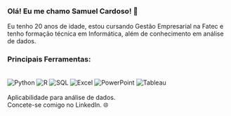 ### Olá! Eu me chamo Samuel Cardoso! 🫡
Eu tenho 20 anos de idade, estou cursando Gestão Empresarial na Fatec e tenho formação técnica em Informática, além de conhecimento em análise de dados.  

### Principais Ferramentas:
<div stylr='display: inline_block'><br/>
    <img align='center' alt='Python' src= 'https://img.shields.io/badge/Python-3776AB?style=for-the-badge&logo=python&logoColor=white'/>
    <img align='center' alt='R' src= 'https://img.shields.io/badge/R-276DC3?style=for-the-badge&logo=r&logoColor=white'/>
    <img align='center' alt='SQL' src= 'https://img.shields.io/badge/MySQL-005C84?style=for-the-badge&logo=mysql&logoColor=white'/>
    <img align='center' alt='Excel' src= 'https://img.shields.io/badge/Microsoft_Excel-217346?style=for-the-badge&logo=microsoft-excel&logoColor=white'/>
    <img align='center' alt='PowerPoint' src= 'https://img.shields.io/badge/Microsoft_PowerPoint-B7472A?style=for-the-badge&logo=microsoft-powerpoint&logoColor=white'/>
     <img align='center' alt='Tableau' src='https://img.shields.io/badge/Tableau-E97627?style=for-the-badge&logo=Tableau&logoColor=white'/>
</div><br/>
Aplicabilidade para análise de dados. <br/>
Concete-se comigo no LinkedIn. 🌐
